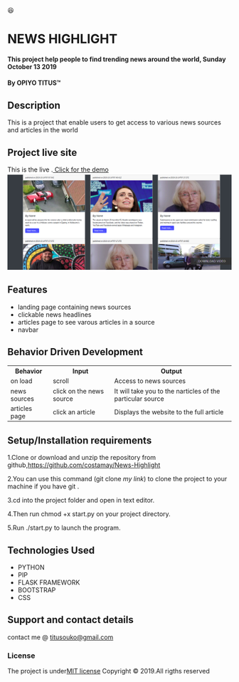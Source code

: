 :satisfied:
# NEWS HIGHLIGHT
#### This project help people to find trending news around the world, Sunday October 13 2019 
#### By **OPIYO TITUS**&trade;

## Description
This is a project that enable users to get access to various news sources and articles in the world

## Project live site
  This is the live .[ Click for the demo](https://newshighlight1.herokuapp.com/)
 ![Image](app/static/images/Selection_030.png)
## Features
* landing page containing news sources
* clickable news headlines
* articles page to see varous articles in a source
* navbar


## Behavior Driven Development
<table>
    <tr>
      <th>Behavior</th> 
      <th>Input</th> 
      <th>Output</th>   
    </tr>
    <tr>
        <td>on load</td>
        <td>scroll </td>
        <td>Access to news sources</td>
    </tr> 
    <tr>
        <td>news sources</td>
        <td>click on the news source</td>
        <td>It will take you to the narticles of the particular source</td>
    </tr>
    <tr>
        <td>articles page</td>
        <td>click an article</td>
        <td>Displays the website to the full article</td>
    </tr>
   
       
</table>

## Setup/Installation requirements
1.Clone or download and unzip the repository from github,https://github.com/costamay/News-Highlight

2.You can use this command (git clone *my link*) to clone the project to your machine if you have git .

3.cd into the project folder and open in text editor.

4.Then run chmod +x start.py on your project directory.

5.Run  ./start.py to launch the program.

## Technologies Used
* PYTHON
* PIP
* FLASK FRAMEWORK
* BOOTSTRAP
* CSS
## Support and contact details
contact me @ titusouko@gmail.com
### License
The project is under[MIT license](/blob/master/LICENSE)
Copyright &copy; 2019.All rigths reserved
  
